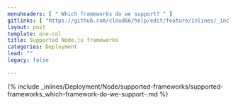 ```yaml
---
menuheaders: [ " Which frameworks do we support? " ]
gitlinks: [ "https://github.com/cloud66/help/edit/feature/inlines/_includes/_inlines/Deployment/Node/supported-frameworks/supported-frameworks_which-framework-do-we-support-.md" ]
layout: post
template: one-col
title: Supported Node.js frameworks
categories: Deployment
lead: ""
legacy: false

---
```


<a name="1"></a>{% include _inlines/Deployment/Node/supported-frameworks/supported-frameworks_which-framework-do-we-support-.md %}